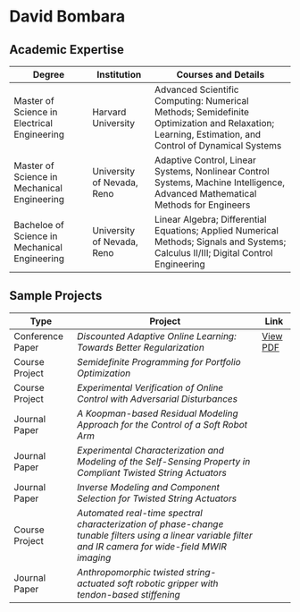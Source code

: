 # David Bombara

## Academic Expertise

|   Degree   | Institution | Courses and Details |
| ---------- | ------------| ---------------- |
| Master of Science in Electrical Engineering | Harvard University | Advanced Scientific Computing: Numerical Methods; Semidefinite Optimization and Relaxation; Learning, Estimation, and Control of Dynamical Systems |
| Master of Science in Mechanical Engineering | University of Nevada, Reno | Adaptive Control, Linear Systems, Nonlinear Control Systems, Machine Intelligence, Advanced Mathematical Methods for Engineers |
| Bacheloe of Science in Mechanical Engineering | University of Nevada, Reno | Linear Algebra; Differential Equations; Applied Numerical Methods; Signals and Systems; Calculus II/III; Digital Control Engineering | 
## Sample Projects

| Type | Project | Link |
| ---- | ------- | ---- |
| Conference Paper | *Discounted Adaptive Online Learning: Towards Better Regularization* | [View PDF](https://arxiv.org/pdf/2402.02720) |
| Course Project | *Semidefinite Programming for Portfolio Optimization* | | 
| Course Project | *Experimental Verification of Online Control with Adversarial Disturbances* | | 
| Journal Paper |  *A Koopman-based Residual Modeling Approach for the Control of a Soft Robot Arm* | | 
| Journal Paper |  *Experimental Characterization and Modeling of the Self-Sensing Property in Compliant Twisted String Actuators* | | 
| Journal Paper | *Inverse Modeling and Component Selection for Twisted String Actuators* | | 
| Course Project | *Automated real-time spectral characterization of phase-change tunable filters using a linear variable filter and IR camera for wide-field MWIR imaging* | | 
| Journal Paper | *Anthropomorphic twisted string-actuated soft robotic gripper with tendon-based stiffening* | | 



<!--
**dbombara/dbombara** is a ✨ _special_ ✨ repository because its `README.md` (this file) appears on your GitHub profile.

Here are some ideas to get you started:

- 🔭 I’m currently working on ...
- 🌱 I’m currently learning ...
- 👯 I’m looking to collaborate on ...
- 🤔 I’m looking for help with ...
- 💬 Ask me about ...
- 📫 How to reach me: ...
- 😄 Pronouns: ...
- ⚡ Fun fact: ...
-->
